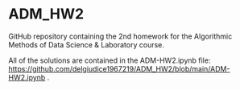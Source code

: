 # ADM_HW2

GitHub repository containing the 2nd homework for the Algorithmic Methods of Data Science & Laboratory course.

All of the solutions are contained in the ADM-HW2.ipynb file: https://github.com/delgiudice1967219/ADM_HW2/blob/main/ADM-HW2.ipynb .

